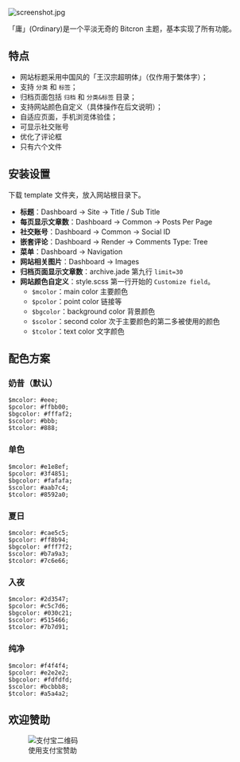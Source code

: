 ![screenshot.jpg](https://raw.githubusercontent.com/shuibaco/bitcron-theme-ordinary/master/screenshot.jpg)

「庸」(Ordinary)是一个平淡无奇的 Bitcron 主题，基本实现了所有功能。

## 特点

- 网站标题采用中国风的「王汉宗超明体」（仅作用于繁体字）；
- 支持 `分类` 和 `标签`；
- 归档页面包括 `归档` 和 `分类&标签` 目录；
- 支持网站颜色自定义（具体操作在后文说明）；
- 自适应页面，手机浏览体验佳；
- 可显示社交账号
- 优化了评论框
- 只有六个文件

## 安装设置

下载 template 文件夹，放入网站根目录下。

- **标题**：Dashboard → Site → Title / Sub Title
- **每页显示文章数**：Dashboard → Common → Posts Per Page
- **社交账号**：Dashboard → Common → Social ID
- **嵌套评论**：Dashboard → Render → Comments Type: Tree
- **菜单**：Dashboard → Navigation
- **网站相关图片**：Dashboard → Images
- **归档页面显示文章数**：archive.jade 第九行 `limit=30`
- **网站颜色自定义**：style.scss 第一行开始的 `Customize field`。
    + `$mcolor`：main color 主要颜色
    + `$pcolor`：point color 链接等
    + `$bgcolor`：background color 背景颜色
    + `$scolor`：second color 次于主要颜色的第二多被使用的颜色
    + `$tcolor`：text color 文字颜色

## 配色方案

### 奶昔（默认）

```
$mcolor: #eee;
$pcolor: #ffbb00;
$bgcolor: #fffaf2;
$scolor: #bbb;
$tcolor: #888;
```

### 单色

```
$mcolor: #e1e8ef;
$pcolor: #3f4851;
$bgcolor: #fafafa;
$scolor: #aab7c4;
$tcolor: #8592a0;
```

### 夏日

```
$mcolor: #cae5c5;
$pcolor: #ff8b94;
$bgcolor: #fff7f2;
$scolor: #b7a9a3;
$tcolor: #7c6e66;
```

### 入夜

```
$mcolor: #2d3547;
$pcolor: #c5c7d6;
$bgcolor: #030c21;
$scolor: #515466;
$tcolor: #7b7d91;
```

### 纯净

```
$mcolor: #f4f4f4;
$pcolor: #e2e2e2;
$bgcolor: #fdfdfd;
$scolor: #bcbbb8;
$tcolor: #a5a4a2;
```

## 欢迎赞助

<figure>
    <img src="https://raw.githubusercontent.com/shuibaco/donate/master/alipay.jpg" alt="支付宝二维码" />
    <figcaption>使用支付宝赞助</figcaption>
</figure>